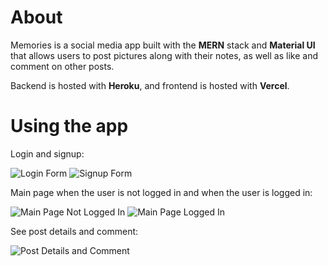 # About

Memories is a social media app built with the **MERN** stack and **Material UI** that allows users to post pictures along with their notes, as well as like and comment on other posts.

Backend is hosted with **Heroku**, and frontend is hosted with **Vercel**.

# Using the app

Login and signup:

![Login Form](https://github.com/SCWinter259/Memories/assets/87864997/5848c255-c832-40e0-8ea4-5eaf353f426f)
![Signup Form](https://github.com/SCWinter259/Memories/assets/87864997/04cc5679-b868-4cbe-ac31-1c0f8591dab8)

Main page when the user is not logged in and when the user is logged in:

![Main Page Not Logged In](https://github.com/SCWinter259/Memories/assets/87864997/c8cdb2eb-8c29-4b57-84d6-5f61a95931c8)
![Main Page Logged In](https://github.com/SCWinter259/Memories/assets/87864997/ce4e2040-3dde-407a-b23b-7556f12a0a8e)

See post details and comment:

![Post Details and Comment](https://github.com/SCWinter259/Memories/assets/87864997/67c71a5e-476a-4b0d-8624-c2148fbf7db3)
